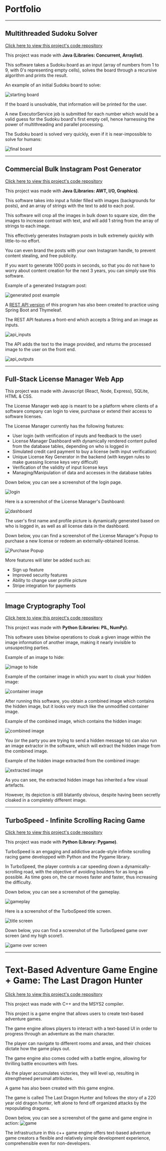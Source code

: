 # Portfolio
___
## Multithreaded Sudoku Solver
[Click here to view this project's code repository](https://github.com/RealMaximeCaloz/Multithreaded-Sudoku-Solver)

This project was made with <b>Java (Libraries: Concurrent, Arraylist)</b>.

This software takes a Sudoku board as an input (array of numbers from 1 to 9, with 0's representing empty cells), solves the board through a recursive algorithm and prints the result.

An example of an initial Sudoku board to solve:

![starting board](https://github.com/RealMaximeCaloz/Portfolio/blob/ba2f7d42176e32726565c832dc0f597c661cd021/startingboard.png)

If the board is unsolvable, that information will be printed for the user.

A new ExecutorService job is submitted for each number which would be a valid guess for the Sudoku board's first empty cell, hence harnessing the power of multithreading and parallel processing.

The Sudoku board is solved very quickly, even if it is near-impossible to solve for humans:

![final board](https://github.com/RealMaximeCaloz/Portfolio/blob/77fe443203d9171137cb02da38cdd3406de40a03/finalboard.png)

___
## Commercial Bulk Instagram Post Generator
[Click here to view this project's code repository](https://github.com/RealMaximeCaloz/Commercial-Bulk-Instagram-Post-Generator)

This project was made with <b>Java (Libraries: AWT, I/O, Graphics)</b>.

This software takes into input a folder filled with images (backgrounds for posts), and an array of strings with the text to add to each post.

This software will crop all the images in bulk down to square size, dim the images to increase contrast with text, and will add 1 string from the array of strings to each image.

This effectively generates Instagram posts in bulk extremely quickly with little-to-no effort.

You can even brand the posts with your own Instagram handle, to prevent content stealing, and free publicity.

If you want to generate 1000 posts in seconds, so that you do not have to worry about content creation for the next 3 years, you can simply use this software.

Example of a generated Instagram post:

![generated post example](https://github.com/RealMaximeCaloz/Portfolio/blob/9bafd87537acef1f05bb3b98450d5e4c2e436707/GeneratedInstagramPostExample.jpg)

A [REST API version](https://github.com/RealMaximeCaloz/REST_API) of this program has also been created to practice using Spring Boot and Thymeleaf.

The REST API features a front-end which accepts a String and an image as inputs.

![api_inputs](https://github.com/RealMaximeCaloz/Portfolio/blob/17861c2ebc76d13eea9eb51ff4c8d721b5c5d1b0/pic1_rest_api.png)


The API adds the text to the image provided, and returns the processed image to the user on the front end.

![api_outputs](https://github.com/RealMaximeCaloz/Portfolio/blob/17861c2ebc76d13eea9eb51ff4c8d721b5c5d1b0/pic2_rest_api.png)

___
## Full-Stack License Manager Web App

This project was made with Javascript (React, Node, Express), SQLite, HTML & CSS.

The License Manager web app is meant to be a platform where clients of a software company can login to view, purchase or extend their access to software licenses.

The License Manager currently has the following features:
-	User login (with verification of inputs and feedback to the user)
-	License Manager Dashboard with dynamically rendered content pulled from the database tables, depending on who is logged in
-	Simulated credit card payment to buy a license (with input verification)
-	Unique License Key Generator in the backend (with keygen rules to make guessing license keys very difficult)
-	Verification of the validity of input license keys
-	Managing/Manipulation of data and accesses in the database tables

Down below, you can see a screenshot of the login page.

![login](https://github.com/RealMaximeCaloz/Portfolio/blob/5b84cdf878e426b75ab4dd23a3cd32d08442b9c3/license_manager_pic1.png)


Here is a screenshot of the License Manager's Dashboard:

![dashboard](https://github.com/RealMaximeCaloz/Portfolio/blob/5b84cdf878e426b75ab4dd23a3cd32d08442b9c3/license_manager_pic2.png)

The user's first name and profile picture is dynamically generated based on who is logged in, as well as all license data in the dashboard.

Down below, you can find a screenshot of the License Manager's Popup to purchase a new license or redeem an externally-obtained license.

![Purchase Popup](https://github.com/RealMaximeCaloz/Portfolio/blob/5b84cdf878e426b75ab4dd23a3cd32d08442b9c3/license_manager_pic3.png)

More features will later be added such as:
-	Sign up feature
-	Improved security features
-	Ability to change user profile picture
-	Stripe integration for payments
___
## Image Cryptography Tool
[Click here to view this project's code repository](https://github.com/RealMaximeCaloz/Image-Cryptography-Tool)

This project was made with <b>Python (Libraries: PIL, NumPy)</b>.

This software uses bitwise operations to cloak a given image within the image information of another image, making it nearly invisible to unsuspecting parties.

Example of an image to hide:

![image to hide](https://github.com/RealMaximeCaloz/Portfolio/blob/7b6f6c8bc71cd3dca12de19d0a39c66480079096/epiccar.jpg)

Example of the container image in which you want to cloak your hidden image:

![container image](https://github.com/RealMaximeCaloz/Portfolio/blob/7b6f6c8bc71cd3dca12de19d0a39c66480079096/basiccar.jpg)

After running this software, you obtain a combined image which contains the hidden image, but it looks very much like the unmodified container image.

Example of the combined image, which contains the hidden image:

![combined image](https://github.com/RealMaximeCaloz/Portfolio/blob/7b6f6c8bc71cd3dca12de19d0a39c66480079096/composite-image-with-hidden-image.jpg)

You (or the party you are trying to send a hidden message to) can also run an image extractor in the software, which will extract the hidden image from the combined image.

Example of the hidden image extracted from the combined image:

![extracted image](https://github.com/RealMaximeCaloz/Portfolio/blob/7b6f6c8bc71cd3dca12de19d0a39c66480079096/hidden-image-extracted-from-composite.jpg)

As you can see, the extracted hidden image has inherited a few visual artefacts.

However, its depiction is still blatantly obvious, despite having been secretly cloaked in a completely different image.

___
## TurboSpeed - Infinite Scrolling Racing Game
[Click here to view this project's code repository](https://github.com/RealMaximeCaloz/TurboSpeed/tree/master)

This project was made with <b>Python (Library: Pygame)</b>.

TurboSpeed is an engaging and addictive arcade-style infinite scrolling racing game developped with Python and the Pygame library.

In TurboSpeed, the player controls a car speeding down a dynamically-scrolling road, with the objective of avoiding boulders for as long as possible. As time goes on, the car moves faster and faster, thus increasing the difficulty.

Down below, you can see a screenshot of the gameplay.

![gameplay](https://github.com/RealMaximeCaloz/TurboSpeed/blob/master/Game%20Screenshots/gameplay.png)


Here is a screenshot of the TurboSpeed title screen.

![title screen](https://github.com/RealMaximeCaloz/TurboSpeed/blob/master/Game%20Screenshots/title_screen.png)


Down below, you can find a screenshot of the TurboSpeed game over screen (and my high score!).

![game over screen](https://github.com/RealMaximeCaloz/TurboSpeed/blob/master/Game%20Screenshots/game_over_screen.png)

___
# Text-Based Adventure Game Engine + Game: The Last Dragon Hunter

[Click here to view this project's code repository](https://github.com/RealMaximeCaloz/The-Last-Dragon-Hunter)

This project was made with C++ and the MSYS2 compiler.

This project is a game engine that allows users to create text-based adventure games.

The game engine allows players to interact with a text-based UI in order to progress through an adventure as the main character.

The player can navigate to different rooms and areas, and their choices dictate how the game plays out.

The game engine also comes coded with a battle engine, allowing for thrilling battle encounters with foes.

As the player accumulates victories, they will level up, resulting in strengthened personal attributes.

A game has also been created with this game engine. 

The game is called The Last Dragon Hunter and follows the story of a 220 year old dragon hunter, left alone to fend off organized attacks by the repopulating dragons.

Down below, you can see a screenshot of the game and game engine in action:
![game](https://github.com/RealMaximeCaloz/Portfolio/blob/4692cc69ce89ab5b3396e04c3d928a71023e3056/the_last_dragon_hunter_gameplay_screenshot.png)

The infrastructure in this c++ game engine offers text-based adventure game creators a flexible and relatively simple development experience, comprehensible even for non-developers.

